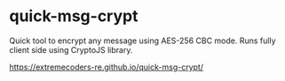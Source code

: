# quick-msg-crypt

Quick tool to encrypt any message using AES-256 CBC mode. Runs fully client side using CryptoJS library.

https://extremecoders-re.github.io/quick-msg-crypt/
